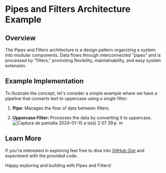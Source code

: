 # Pipes and Filters Architecture Example

## Overview
The Pipes and Filters architecture is a design pattern organizing a system into modular components. Data flows through interconnected "pipes" and is processed by "filters," promoting flexibility, maintainability, and easy system extension.
## Example Implementation
To illustrate the concept, let's consider a simple example where we have a pipeline that converts text to uppercase using a single filter:

1. **Pipe:** Manages the flow of data between filters.

2. **Uppercase Filter:** Processes the data by converting it to uppercase.
![Captura de pantalla 2024-01-10 a la(s) 2 07 39 p  m](https://github.com/juanhcode/Pipes-and-Filters-Example/assets/64670953/ca8c6ebc-9653-4e17-ac57-1a4809ea5d56)


## Learn More

If you're interested in exploring feel free to dive into [GitHub Gist](link_to_your_gist) and experiment with the provided code.

Happy exploring and building with Pipes and Filters!
